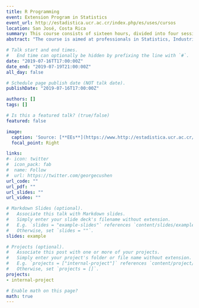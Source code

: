 ```yaml
---
title: R Programming
event: Extension Program in Statistics
event_url: http://estadistica.ucr.ac.cr/index.php/es/uses/cursos
location: San José, Costa Rica
summary: This course consists of sixteen hours, divided into four sessions of four hours each. The purpose of the course is to provide the student with the starting point to use the R programming language. By using this language, the student can read and create data, manipulate objects, generate different types of data visualization, and obtain basic statistics. 
abstract: "The course is aimed at professionals in Statistics, Industrial Engineering, Economics, Food Technology, Agronomy, Biology, Medicine, and other disciplines that require a high statistical component in research."

# Talk start and end times.
#   End time can optionally be hidden by prefixing the line with `#`.
date: "2019-07-16TT17:00:00Z"
date_end: "2019-07-19T21:00:00Z"
all_day: false

# Schedule page publish date (NOT talk date).
publishDate: "2019-07-16T17:00:00Z"

authors: []
tags: []

# Is this a featured talk? (true/false)
featured: false

image:
  caption: 'Source: [**EEs**](https://www.http://estadistica.ucr.ac.cr/index.php/es/uses/cursos)'
  focal_point: Right

links:
#- icon: twitter
#  icon_pack: fab
#  name: Follow
#  url: https://twitter.com/georgecushen
url_code: ""
url_pdf: ""
url_slides: ""
url_video: ""

# Markdown Slides (optional).
#   Associate this talk with Markdown slides.
#   Simply enter your slide deck's filename without extension.
#   E.g. `slides = "example-slides"` references `content/slides/example-slides.md`.
#   Otherwise, set `slides = ""`.
slides: example

# Projects (optional).
#   Associate this post with one or more of your projects.
#   Simply enter your project's folder or file name without extension.
#   E.g. `projects = ["internal-project"]` references `content/project/deep-learning/index.md`.
#   Otherwise, set `projects = []`.
projects:
- internal-project

# Enable math on this page?
math: true
---
```

